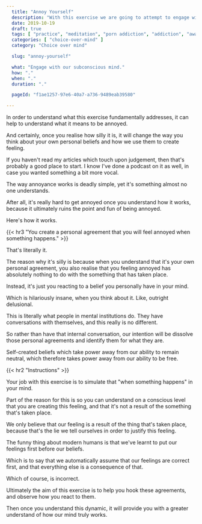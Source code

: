 ```yaml
---
  title: "Annoy Yourself"
  description: "With this exercise we are going to attempt to engage with our subconscious mind by imagining visual processes."
  date: 2019-10-19
  draft: true
  tags: [ "practice", "meditation", "porn addiction", "addiction", "awareness", "awareness exercises", "perspective", "nofap", "neverfap", "neverfap deluxe" ]
  categories: [ "choice-over-mind" ]
  category: "Choice over mind"

  slug: "annoy-yourself"

  what: "Engage with our subconscious mind."
  how: "."
  when: "."
  duration: "."

  pageId: "f1ae1257-97e6-40a7-a736-9489eab39580"

---
```


In order to understand what this exercise fundamentally addresses, it can help to understand what it means to be annoyed. 

And certainly, once you realise how silly it is, it will change the way you think about your own personal beliefs and how we use them to create feeling. 

If you haven't read my articles which touch upon judgement, then that's probably a good place to start. I know I've done a podcast on it as well, in case you wanted something a bit more vocal.

The way annoyance works is deadly simple, yet it's something almost no one understands. 

After all, it's really hard to get annoyed once you understand how it works, because it ultimately ruins the point and fun of being annoyed.

Here's how it works.


{{< hr3 "You create a personal agreement that you will feel annoyed when something happens." >}}
  

That's literally it. 

The reason why it's silly is because when you understand that it's your own personal agreement, you also realise that you feeling annoyed has absolutely nothing to do with the something that has taken place.

Instead, it's just you reacting to a belief you personally have in your mind. 

Which is hilariously insane, when you think about it. Like, outright delusional.

This is literally what people in mental institutions do. They have conversations with themselves, and this really is no different. 

So rather than have that internal conversation, our intention will be dissolve those personal agreements and identify them for what they are. 

Self-created beliefs which take power away from our ability to remain neutral, which therefore takes power away from our ability to be free. 


{{< hr2 "Instructions" >}}


Your job with this exercise is to simulate that "when something happens" in your mind.

Part of the reason for this is so you can understand on a conscious level that you are creating this feeling, and that it's not a result of the something that's taken place.

We only believe that our feeling is a result of the thing that's taken place, because that's the lie we tell ourselves in order to justify this feeling.

The funny thing about modern humans is that we've learnt to put our feelings first before our beliefs.

Which is to say that we automatically assume that our feelings are correct first, and that everything else is a consequence of that.

Which of course, is incorrect.

Ultimately the aim of this exercise is to help you hook these agreements, and observe how you react to them.

Then once you understand this dynamic, it will provide you with a greater understand of how our mind truly works.


<!--
{{< hr2 "Additional Resources" >}}  -->

<!-- maybe link to other  -->

